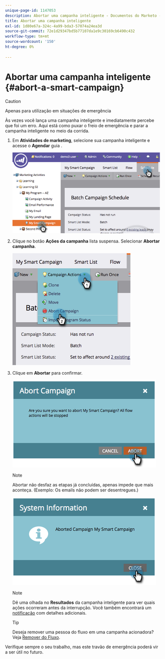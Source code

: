 ```yaml
---
unique-page-id: 1147053
description: Abortar uma campanha inteligente - Documentos do Marketo - Documentação do produto
title: Abortar uma campanha inteligente
exl-id: 1d80e67a-324c-4a99-bda3-57074a24ea3d
source-git-commit: 72e1d29347bd5b77107da1e9c30169cb6490c432
workflow-type: tm+mt
source-wordcount: '150'
ht-degree: 0%

---
```


# Abortar uma campanha inteligente {#abort-a-smart-campaign}

>[!CAUTION]
>
>Apenas para utilização em situações de emergência

Às vezes você lança uma campanha inteligente e imediatamente percebe que foi um erro. Aqui está como puxar o freio de emergência e parar a campanha inteligente no meio da corrida.

1. Em **Atividades de marketing**, selecione sua campanha inteligente e acesse o **Agendar** guia .

   ![](assets/image2014-9-22-16-3a19-3a44.png)

1. Clique no botão **Ações da campanha** lista suspensa. Selecionar **Abortar campanha**.

   ![](assets/image2014-9-22-16-19-48.png)

1. Clique em **Abortar** para confirmar.

   ![](assets/image2014-9-22-16-3a19-3a57.png)

   >[!NOTE]
   >
   >Abortar não desfaz as etapas já concluídas, apenas impede que mais aconteça. (Exemplo: Os emails não podem ser desentregues.)

   ![](assets/image2014-9-22-16-3a20-3a0.png)

   >[!NOTE]
   >
   >Dê uma olhada no **Resultados** da campanha inteligente para ver quais ações ocorreram antes da interrupção. Você também encontrará um  [notificação](/help/marketo/product-docs/core-marketo-concepts/miscellaneous/understanding-notifications.md) com detalhes adicionais.

   >[!TIP]
   >
   >Deseja remover uma pessoa do fluxo em uma campanha acionadora? Veja [Remover do Fluxo](/help/marketo/product-docs/core-marketo-concepts/smart-campaigns/flow-actions/remove-from-flow.md).

Verifique sempre o seu trabalho, mas este travão de emergência poderá vir a ser útil no futuro.
